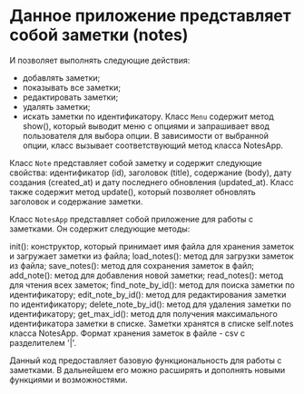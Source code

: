 # Данное приложение представляет собой заметки (notes) 
И позволяет выполнять следующие действия:
- добавлять заметки;
- показывать все заметки;
- редактировать заметки;
- удалять заметки;
- искать заметки по идентификатору.
Класс `Menu` содержит метод show(), который выводит меню с опциями и запрашивает ввод пользователя для выбора опции. В зависимости от выбранной опции, класс вызывает соответствующий метод класса NotesApp.

Класс `Note` представляет собой заметку и содержит следующие свойства: идентификатор (id), заголовок (title), содержание (body), дату создания (created_at) и дату последнего обновления (updated_at). Класс также содержит метод update(), который позволяет обновлять заголовок и содержание заметки.

Класс `NotesApp` представляет собой приложение для работы с заметками. Он содержит следующие методы:

init(): конструктор, который принимает имя файла для хранения заметок и загружает заметки из файла;
load_notes(): метод для загрузки заметок из файла;
save_notes(): метод для сохранения заметок в файл;
add_note(): метод для добавления новой заметки;
read_notes(): метод для чтения всех заметок;
find_note_by_id(): метод для поиска заметки по идентификатору;
edit_note_by_id(): метод для редактирования заметки по идентификатору;
delete_note_by_id(): метод для удаления заметки по идентификатору;
get_max_id(): метод для получения максимального идентификатора заметки в списке.
Заметки хранятся в списке self.notes класса NotesApp. Формат хранения заметок в файле - csv с разделителем '|'.

Данный код предоставляет базовую функциональность для работы с заметками. В дальнейшем его можно расширять и дополнять новыми функциями и возможностями.
